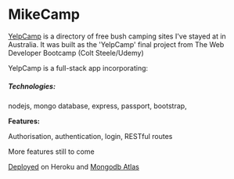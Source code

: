 # MikeCamp
[YelpCamp](https://mike-camp.herokuapp.com) is a directory of free bush camping sites I've stayed at in Australia.
It was built as the 'YelpCamp' final project from The Web Developer Bootcamp (Colt Steele/Udemy)

YelpCamp is a full-stack app incorporating:

##### Technologies:
nodejs, mongo database, express, passport, bootstrap, 

**Features:**

Authorisation, authentication, login, RESTful routes




More features still to come



[Deployed](https://mike-camp.herokuapp.com/) on Heroku and [Mongodb Atlas](https://www.mongodb.com/cloud/atlas)
